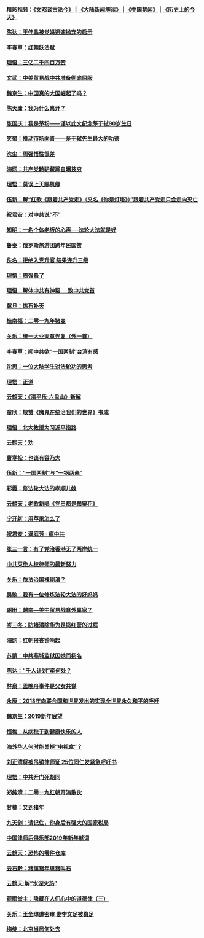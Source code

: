 #### 精彩视频：[《文昭谈古论今》](https://github.com/gfw-breaker/wenzhao/blob/master/README.md?t=01151531) | [《大陆新闻解读》](https://github.com/gfw-breaker/ntdtv-comedy/blob/master/README.md?t=01151531) | [《中国禁闻》](https://github.com/gfw-breaker/ntdtv-news/blob/master/README.md?t=01151531) | [《历史上的今天》](https://github.com/gfw-breaker/today-in-history/blob/master/README.md?t=01151531) 

#### [陈达：王伟晶被党妈迅速抛弃的启示](../pages/nsc993/n10976450.md?t=01151531) 

#### [李春草：红朝妖法赋](../pages/nsc993/n10976387.md?t=01151531) 

#### [理悟：三亿二千四百万赞](../pages/nsc993/n10975966.md?t=01151531) 

#### [文武：中美贸易战中共准备彻底屈服](../pages/nsc993/n10974571.md?t=01151531) 

#### [魏京生：中国真的大国崛起了吗？](../pages/nsc993/n10974530.md?t=01151531) 

#### [陈天庸：我为什么离开？](../pages/nsc993/n10974493.md?t=01151531) 

#### [张国庆：我是茅粉——谨以此文纪念茅于轼90岁生日](../pages/nsc993/n10974477.md?t=01151531) 

#### [笑蜀：推动市场向善——茅于轼先生最大的功德](../pages/nsc993/n10974451.md?t=01151531) 

#### [洗尘：周强悟性很差](../pages/nsc993/n10973701.md?t=01151531) 

#### [海网：共产党黔驴藏蹄自曝技穷](../pages/nsc993/n10969562.md?t=01151531) 

#### [理悟：莫误上天赐机缘](../pages/nsc993/n10969514.md?t=01151531) 

#### [伍新：解“红歌《跟着共产党走》（又名《你是灯塔》）”跟着共产党走只会走向灭亡](../pages/nsc993/n10969074.md?t=01151531) 

#### [祝君安：对中共说“不”](../pages/nsc993/n10968464.md?t=01151531) 

#### [知明：一名个体老板的心声──法轮大法就是好](../pages/nsc993/n10967473.md?t=01151531) 

#### [鲁泰：俄罗斯旅游团跨年民国赞](../pages/nsc993/n10967035.md?t=01151531) 

#### [佚名：拒绝入党升官  结果连升三级](../pages/nsc993/n10965069.md?t=01151531) 

#### [理悟：周强悬了](../pages/nsc993/n10965044.md?t=01151531) 

#### [理悟：解体中共有神帮──致中共党首](../pages/nsc993/n10963824.md?t=01151531) 

#### [冀旦：炼石补天](../pages/nsc993/n10963818.md?t=01151531) 

#### [桂南福：二零一九年猪变](../pages/nsc993/n10963774.md?t=01151531) 

#### [关乐：统一大业天意光复（外一首）](../pages/nsc993/n10963765.md?t=01151531) 

#### [李春草：闻中共欲“一国两制”台湾有感](../pages/nsc993/n10963761.md?t=01151531) 

#### [沈思：一位大陆学生对法轮功的思考](../pages/nsc993/n10960706.md?t=01151531) 

#### [理悟：正道](../pages/nsc993/n10960529.md?t=01151531) 

#### [云鹤天：《清平乐‧六盘山》新解](../pages/nsc993/n10959258.md?t=01151531) 

#### [童欣：敬赞《魔鬼在统治我们的世界》书成](../pages/nsc993/n10959244.md?t=01151531) 

#### [理悟：北大教授为习近平指路](../pages/nsc993/n10959234.md?t=01151531) 

#### [云鹤天：劝](../pages/nsc993/n10959226.md?t=01151531) 

#### [曹寒松：也谈有容乃大](../pages/nsc993/n10959191.md?t=01151531) 

#### [伍新：“一国两制”与“一锅两彘”](../pages/nsc993/n10958297.md?t=01151531) 

#### [彩霞：修法轮大法的孝顺儿媳](../pages/nsc993/n10958333.md?t=01151531) 

#### [云鹤天：老歌新唱《党员都是罂粟花》](../pages/nsc993/n10958225.md?t=01151531) 

#### [宁开新：用苹果怎么了](../pages/nsc993/n10955962.md?t=01151531) 

#### [祝君安：满庭芳 · 瘟中共](../pages/nsc993/n10955949.md?t=01151531) 

#### [张三一言：有了党治香港无了两岸统一](../pages/nsc993/n10955943.md?t=01151531) 

#### [中共灭绝人权律师的最新努力](../pages/nsc993/n10954725.md?t=01151531) 

#### [关乐：依法治国裸剧演？](../pages/nsc993/n10952420.md?t=01151531) 

#### [吴敏：我有一位修炼法轮大法的好妈妈](../pages/nsc993/n10952484.md?t=01151531) 

#### [谢田：越南—美中贸易战意外赢家？](../pages/nsc993/n10940351.md?t=01151531) 

#### [岑三冬：防堵清除华为是捣红营的过程](../pages/nsc993/n10952342.md?t=01151531) 

#### [海网：红朝报丧钟响起](../pages/nsc993/n10951480.md?t=01151531) 

#### [苏蒙：中共燕城监狱因她而扬名](../pages/nsc993/n10951476.md?t=01151531) 

#### [陈达：“千人计划”牵何处？](../pages/nsc993/n10951466.md?t=01151531) 

#### [林泉：孟晚舟事件是父女共谋](../pages/nsc993/n10947780.md?t=01151531) 

#### [永康：2018年向联合国和世界发出的实现全世界永久和平的呼吁](../pages/nsc993/n10947756.md?t=01151531) 

#### [魏京生：2019新年展望](../pages/nsc993/n10947691.md?t=01151531) 

#### [恒梅：从病秧子到健康快乐的人](../pages/nsc993/n10947469.md?t=01151531) 

#### [海外华人何时能关掉“电视盒”？](../pages/nsc993/n10945406.md?t=01151531) 

#### [刘正清将被吊销律师证 25位同仁发紧急呼吁书](../pages/nsc993/n10944361.md?t=01151531) 

#### [理悟：中共开门死胡同](../pages/nsc993/n10944908.md?t=01151531) 

#### [郑纯清：二零一九红朝开演散伙](../pages/nsc993/n10944905.md?t=01151531) 

#### [甘楠：又到猪年](../pages/nsc993/n10944903.md?t=01151531) 

#### [九天剑：请记住，你身后有强大的国家税局](../pages/nsc993/n10944885.md?t=01151531) 

#### [中国律师后俱乐部2019年新年献词](../pages/nsc993/n10944348.md?t=01151531) 

#### [云鹤天：恐怖的零件仓库](../pages/nsc993/n10942847.md?t=01151531) 

#### [云石黔：猪瘟猪年思猪叫石](../pages/nsc993/n10943180.md?t=01151531) 

#### [云鹤天:解“水深火热”](../pages/nsc993/n10942828.md?t=01151531) 

#### [观雨堂主：隐藏在人们心中的道德律（三）](../pages/nsc993/n10941445.md?t=01151531) 

#### [关乐：王全璋遭密审 妻李文足被稳足](../pages/nsc993/n10941420.md?t=01151531) 

#### [梅绽：北京当局何处去](../pages/nsc993/n10941407.md?t=01151531) 

